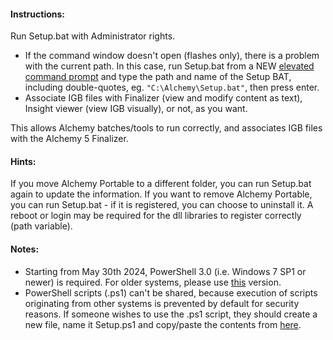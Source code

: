 #### Instructions:
Run Setup.bat with Administrator rights.
  - If the command window doesn't open (flashes only), there is a problem with the current path.
    In this case, run Setup.bat from a NEW [elevated command prompt](https://www.youtube.com/watch?v=tK6jJFsLnqY) and type the path and name of the Setup BAT, including double-quotes, eg. `"C:\Alchemy\Setup.bat"`, then press enter.
  - Associate IGB files with Finalizer (view and modify content as text), Insight viewer (view IGB visually), or not, as you want.

This allows Alchemy batches/tools to run correctly, and associates IGB files with the Alchemy 5 Finalizer.

#### Hints:
If you move Alchemy Portable to a different folder, you can run Setup.bat again to update the information.
If you want to remove Alchemy Portable, you can run Setup.bat - if it is registered, you can choose to uninstall it.
A reboot or login may be required for the dll libraries to register correctly (path variable).

#### Notes:
 - Starting from May 30th 2024, PowerShell 3.0 (i.e. Windows 7 SP1 or newer) is required. For older systems, please use [this](https://github.com/EthanReed517/Marvel-Mods-Batch-Scripts/blob/3e39bf6b8e5dfc0640af57919d7c71eeabf71829/MUA%20Registry%2B%20Scripts/Setup%20Script%20for%20Alchemy%205%20Portable/Setup.bat) version.
 - PowerShell scripts (.ps1) can't be shared, because execution of scripts originating from other systems is prevented by default for security reasons. If someone wishes to use the .ps1 script, they should create a new file, name it Setup.ps1 and copy/paste the contents from [here](https://github.com/EthanReed517/Marvel-Mods-Batch-Scripts/blob/main/MUA%20Registry%2B%20Scripts/Setup%20Script%20for%20Alchemy%205%20Portable/Setup.ps1).
